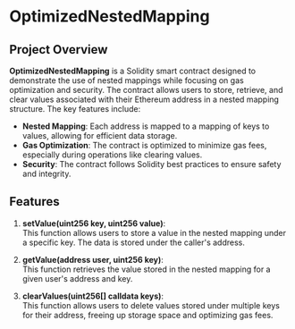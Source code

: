 # OptimizedNestedMapping

## Project Overview

**OptimizedNestedMapping** is a Solidity smart contract designed to demonstrate the use of nested mappings while focusing on gas optimization and security. The contract allows users to store, retrieve, and clear values associated with their Ethereum address in a nested mapping structure. The key features include:

- **Nested Mapping**: Each address is mapped to a mapping of keys to values, allowing for efficient data storage.
- **Gas Optimization**: The contract is optimized to minimize gas fees, especially during operations like clearing values.
- **Security**: The contract follows Solidity best practices to ensure safety and integrity.
## Features

1. **setValue(uint256 key, uint256 value)**:  
   This function allows users to store a value in the nested mapping under a specific key. The data is stored under the caller's address.

2. **getValue(address user, uint256 key)**:  
   This function retrieves the value stored in the nested mapping for a given user's address and key.

3. **clearValues(uint256[] calldata keys)**:  
   This function allows users to delete values stored under multiple keys for their address, freeing up storage space and optimizing gas fees.
